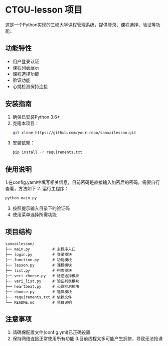 # CTGU-lesson 项目

这是一个Python实现的三峡大学课程管理系统，提供登录、课程选择、验证等功能。

## 功能特性

- 用户登录认证
- 课程列表展示
- 课程选择功能
- 验证功能
- 心跳检测保持连接

## 安装指南

1. 确保已安装Python 3.6+
2. 克隆本项目：
   ```bash
   git clone https://github.com/your-repo/sanxailesson.git
   ```
3. 安装依赖：
   ```bash
   pip install -r requirements.txt
   ```

## 使用说明

1.在config.yaml中填写相关信息，目前密码是直接输入加密后的密码，需要自行查看，方法如下
2. 运行主程序：
   ```bash
   python main.py
   ```
3. 按照提示输入目录下的验证码
4. 使用菜单选择所需功能

## 项目结构

```
sanxailesson/
├── main.py          # 主程序入口
├── login.py         # 登录模块
├── function.py      # 功能模块
├── lesson.py        # 课程模块
├── list.py          # 列表模块
├── veri_choose.py   # 验证选择模块
├── veri_list.py     # 验证列表模块
├── heartbeat.py     # 心跳检测模块
├── choose.py        # 选择模块
├── requirements.txt # 依赖文件
└── README.md        # 项目说明
```

## 注意事项

1. 请确保配置文件(config.yml)已正确设置
2. 保持网络连接正常使用所有功能
3.目前线程太多可能产生拥挤，导致无法抢课

